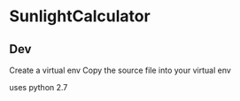 # SunlightCalculator

## Dev

Create a virtual env
Copy the source file into your virtual env

uses python 2.7
